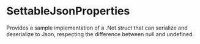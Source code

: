 # SettableJsonProperties
Provides a sample implementation of a .Net struct that can serialize and deserialize to Json, respecting the difference between null and undefined.
